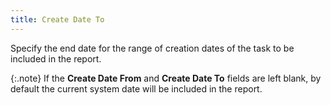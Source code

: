 ```yaml
---
title: Create Date To
---
```



Specify the end date for the range of creation dates of the task to  be included in the report.


{:.note}
If the **Create 
 Date From** and **Create Date To**  fields are left blank, by default the current system date will be included  in the report.
